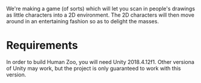 We're making a game (of sorts) which will let you scan in people's drawings as little characters into a 2D environment. The 2D characters will then move around in an entertaining fashion so as to delight the masses.

Requirements
============

In order to build Human Zoo, you will need Unity 2018.4.12f1. Other versiona of Unity may work, but the project is only guaranteed to work with this version.

